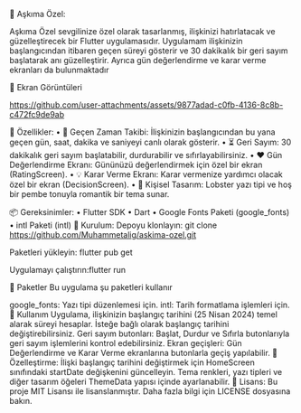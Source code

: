 💖 Aşkıma Özel:

Aşkıma Özel sevgilinize özel olarak tasarlanmış, ilişkinizi hatırlatacak ve güzelleştirecek bir Flutter uygulamasıdır. Uygulamam ilişkinizin başlangıcından itibaren geçen süreyi gösterir ve 30 dakikalık bir geri sayım başlatarak anı güzelleştirir. Ayrıca gün değerlendirme ve karar verme ekranları da bulunmaktadır

📸 Ekran Görüntüleri

https://github.com/user-attachments/assets/9877adad-c0fb-4136-8c8b-c472fc9de9ab

	

🚀 Özellikler:
	•	📅 Geçen Zaman Takibi: İlişkinizin başlangıcından bu yana geçen gün, saat, dakika ve saniyeyi canlı olarak gösterir.
	•	⏳ Geri Sayım: 30 dakikalık geri sayım başlatabilir, durdurabilir ve sıfırlayabilirsiniz.
	•	❤️ Gün Değerlendirme Ekranı: Gününüzü değerlendirmek için özel bir ekran (RatingScreen).
	•	💡 Karar Verme Ekranı: Karar vermenize yardımcı olacak özel bir ekran (DecisionScreen).
	•	🌈 Kişisel Tasarım: Lobster yazı tipi ve hoş bir pembe tonuyla romantik bir tema sunar.

📦 Gereksinimler:
	•	Flutter SDK
	•	Dart
	•	Google Fonts Paketi (google_fonts)
	•	intl Paketi (intl)
 📲 Kurulum:
Depoyu klonlayın: git clone https://github.com/Muhammetalig/askima-ozel.git

Paketleri yükleyin: flutter pub get

Uygulamayı çalıştırın:flutter run

📁 Paketler
Bu uygulama şu paketleri kullanır

google_fonts: Yazı tipi düzenlemesi için.
intl: Tarih formatlama işlemleri için.
📌 Kullanım
Uygulama, ilişkinizin başlangıç tarihini (25 Nisan 2024) temel alarak süreyi hesaplar. İsteğe bağlı olarak başlangıç tarihini değiştirebilirsiniz.
Geri sayım butonları: Başlat, Durdur ve Sıfırla butonlarıyla geri sayım işlemlerini kontrol edebilirsiniz.
Ekran geçişleri: Gün Değerlendirme ve Karar Verme ekranlarına butonlarla geçiş yapılabilir.
📝 Özelleştirme:
İlişki başlangıç tarihini değiştirmek için HomeScreen sınıfındaki startDate değişkenini güncelleyin.
Tema renkleri, yazı tipleri ve diğer tasarım öğeleri ThemeData yapısı içinde ayarlanabilir.
📄 Lisans:
Bu proje MIT Lisansı ile lisanslanmıştır. Daha fazla bilgi için LICENSE dosyasına bakın.




